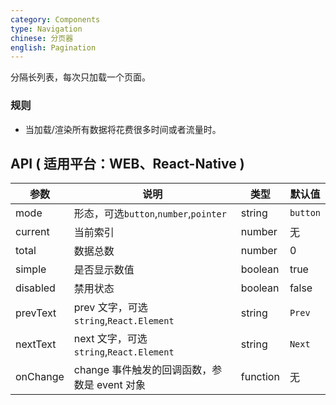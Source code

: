 ```yaml
---
category: Components
type: Navigation
chinese: 分页器
english: Pagination
---
```


分隔长列表，每次只加载一个页面。

### 规则
- 当加载/渲染所有数据将花费很多时间或者流量时。

## API ( 适用平台：WEB、React-Native )

| 参数      | 说明                                     | 类型    |默认值 |
|-----------|----------------------------------------|--------|--------|
|  mode  | 形态，可选`button`,`number`,`pointer` | string | `button`  |
|  current  | 当前索引 | number  |  无  |
|  total  | 数据总数 | number  |  0  |
|  simple  | 是否显示数值 | boolean | true  |
|  disabled  | 禁用状态 | boolean | false  |
|  prevText  | prev 文字，可选`string`,`React.Element` | string | `Prev`  |
|  nextText  | next 文字，可选`string`,`React.Element` | string | `Next`  |
|  onChange | change 事件触发的回调函数，参数是 event 对象 | function | 无 |
